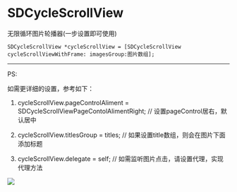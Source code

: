 # SDCycleScrollView
无限循环图片轮播器(一步设置即可使用)

    SDCycleScrollView *cycleScrollView = [SDCycleScrollView cycleScrollViewWithFrame: imagesGroup:图片数组];
    
    
 ---------------------------------------------------------------------------------------------------------------
 
 PS:
 
 如需更详细的设置，参考如下：
 
 1. cycleScrollView.pageControlAliment = SDCycleScrollViewPageContolAlimentRight; // 设置pageControl居右，默认居中
 
 2. cycleScrollView.titlesGroup = titles; // 如果设置title数组，则会在图片下面添加标题
 
 3. cycleScrollView.delegate = self; // 如需监听图片点击，请设置代理，实现代理方法


![](http://cdn.cocimg.com/bbs/attachment/Fid_19/19_441660_d01407e9c4b63d1.gif)
